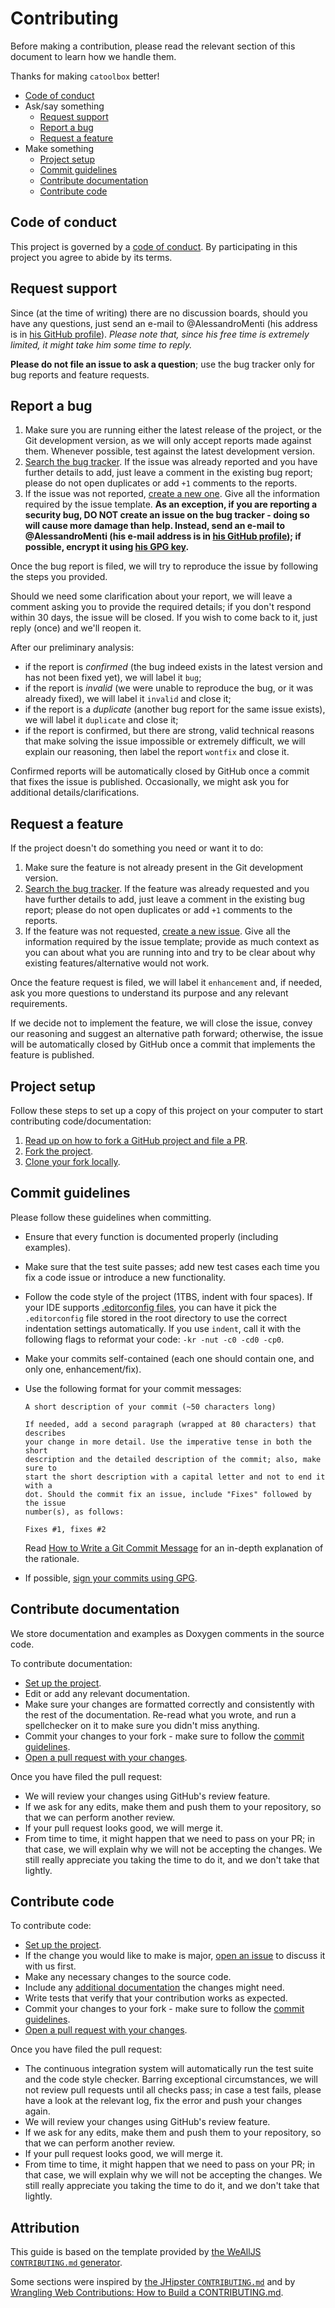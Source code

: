 # Contributing
Before making a contribution, please read the relevant section of this document
to learn how we handle them.

Thanks for making `catoolbox` better!

* [Code of conduct](#code-of-conduct)
* Ask/say something
  * [Request support](#request-support)
  * [Report a bug](#report-a-bug)
  * [Request a feature](#request-a-feature)
* Make something
  * [Project setup](#project-setup)
  * [Commit guidelines](#commit-guidelines)
  * [Contribute documentation](#contribute-documentation)
  * [Contribute code](#contribute-code)

## Code of conduct
This project is governed by a [code of conduct](CODE_OF_CONDUCT.md). By
participating in this project you agree to abide by its terms.

## Request support
Since (at the time of writing) there are no discussion boards, should you have
any questions, just send an e-mail to @AlessandroMenti (his address is in [his
GitHub profile](https://github.com/AlessandroMenti)). *Please note that, since
his free time is extremely limited, it might take him some time to reply.*

**Please do not file an issue to ask a question**; use the bug tracker only for
bug reports and feature requests.

## Report a bug
1. Make sure you are running either the latest release of the project, or the
   Git development version, as we will only accept reports made against them.
   Whenever possible, test against the latest development version.
2. [Search the bug tracker](https://github.com/AlessandroMenti/catoolbox/issues).
   If the issue was already reported and you have further details to add,
   just leave a comment in the existing bug report; please do not open
   duplicates or add `+1` comments to the reports.
3. If the issue was not reported, [create a new one](https://github.com/AlessandroMenti/catoolbox/issues/new).
   Give all the information required by the issue template.
   **As an exception, if you are reporting a security bug, DO NOT create an
   issue on the bug tracker - doing so will cause more damage than help.
   Instead, send an e-mail to @AlessandroMenti (his e-mail address is in [his
   GitHub profile](https://github.com/AlessandroMenti)); if possible, encrypt
   it using [his GPG key](https://www.alessandromenti.it/downloads/pubkey-0xBF334213F5C5CA03.asc).**

Once the bug report is filed, we will try to reproduce the issue by following
the steps you provided.

Should we need some clarification about your report, we will leave a comment
asking you to provide the required details; if you don't respond within 30 days,
the issue will be closed. If you wish to come back to it, just reply (once)
and we'll reopen it.

After our preliminary analysis:

* if the report is *confirmed* (the bug indeed exists in the latest version and
  has not been fixed yet), we will label it `bug`;
* if the report is *invalid* (we were unable to reproduce the bug, or it was
  already fixed), we will label it `invalid` and close it;
* if the report is a *duplicate* (another bug report for the same issue
  exists), we will label it `duplicate` and close it;
* if the report is confirmed, but there are strong, valid technical reasons
  that make solving the issue impossible or extremely difficult, we will
  explain our reasoning, then label the report `wontfix` and close it.

Confirmed reports will be automatically closed by GitHub once a commit that
fixes the issue is published. Occasionally, we might ask you for additional
details/clarifications.

## Request a feature
If the project doesn't do something you need or want it to do:

1. Make sure the feature is not already present in the Git development version.
2. [Search the bug tracker](https://github.com/AlessandroMenti/catoolbox/issues).
   If the feature was already requested and you have further details to add,
   just leave a comment in the existing bug report; please do not open
   duplicates or add `+1` comments to the reports.
3. If the feature was not requested, [create a new issue](https://github.com/AlessandroMenti/catoolbox/issues/new).
   Give all the information required by the issue template; provide as much
   context as you can about what you are running into and try to be clear
   about why existing features/alternative would not work.

Once the feature request is filed, we will label it `enhancement` and, if
needed, ask you more questions to understand its purpose and any relevant
requirements.

If we decide not to implement the feature, we will close the issue, convey our
reasoning and suggest an alternative path forward; otherwise, the issue will be
automatically closed by GitHub once a commit that implements the feature is
published.

## Project setup
Follow these steps to set up a copy of this project on your computer to start
contributing code/documentation:

1. [Read up on how to fork a GitHub project and file a PR](https://guides.github.com/activities/forking).
2. [Fork the project](https://guides.github.com/activities/forking/#fork).
3. [Clone your fork locally](https://help.github.com/articles/cloning-a-repository/).

## Commit guidelines
Please follow these guidelines when committing.

* Ensure that every function is documented properly (including examples).
* Make sure that the test suite passes; add new test cases each time you fix a
  code issue or introduce a new functionality.
* Follow the code style of the project (1TBS, indent with four spaces). If your
  IDE supports [.editorconfig files](http://editorconfig.org/), you can have it
  pick the `.editorconfig` file stored in the root directory to use the correct
  indentation settings automatically. If you use `indent`, call it with the
  following flags to reformat your code: `-kr -nut -c0 -cd0 -cp0`.
* Make your commits self-contained (each one should contain one, and only one,
  enhancement/fix).
* Use the following format for your commit messages:

  ```
  A short description of your commit (~50 characters long)

  If needed, add a second paragraph (wrapped at 80 characters) that describes
  your change in more detail. Use the imperative tense in both the short
  description and the detailed description of the commit; also, make sure to
  start the short description with a capital letter and not to end it with a
  dot. Should the commit fix an issue, include "Fixes" followed by the issue
  number(s), as follows:

  Fixes #1, fixes #2
  ```

  Read [How to Write a Git Commit Message](https://chris.beams.io/posts/git-commit/)
  for an in-depth explanation of the rationale.
* If possible, [sign your commits using GPG](https://help.github.com/articles/signing-commits-using-gpg/).

## Contribute documentation
We store documentation and examples as Doxygen comments in the source code.

To contribute documentation:

* [Set up the project](#project-setup).
* Edit or add any relevant documentation.
* Make sure your changes are formatted correctly and consistently with the
  rest of the documentation. Re-read what you wrote, and run a spellchecker on
  it to make sure you didn't miss anything.
* Commit your changes to your fork - make sure to follow the
  [commit guidelines](#commit-guidelines).
* [Open a pull request with your changes](https://github.com/AlessandroMenti/catoolbox/pulls).

Once you have filed the pull request:

* We will review your changes using GitHub's review feature.
* If we ask for any edits, make them and push them to your repository, so that
  we can perform another review.
* If your pull request looks good, we will merge it.
* From time to time, it might happen that we need to pass on your PR; in that
  case, we will explain why we will not be accepting the changes. We still
  really appreciate you taking the time to do it, and we don't take that
  lightly.

## Contribute code
To contribute code:

* [Set up the project](#project-setup).
* If the change you would like to make is major, [open an issue](#request-a-feature)
  to discuss it with us first.
* Make any necessary changes to the source code.
* Include any [additional documentation](#contribute-documentation) the changes might need.
* Write tests that verify that your contribution works as expected.
* Commit your changes to your fork - make sure to follow the
  [commit guidelines](#commit-guidelines).
* [Open a pull request with your changes](https://github.com/AlessandroMenti/catoolbox/pulls).

Once you have filed the pull request:

* The continuous integration system will automatically run the test suite and
  the code style checker. Barring exceptional circumstances, we will not
  review pull requests until all checks pass; in case a test fails, please
  have a look at the relevant log, fix the error and push your changes again.
* We will review your changes using GitHub's review feature.
* If we ask for any edits, make them and push them to your repository, so that
  we can perform another review.
* If your pull request looks good, we will merge it.
* From time to time, it might happen that we need to pass on your PR; in that
  case, we will explain why we will not be accepting the changes. We still
  really appreciate you taking the time to do it, and we don't take that
  lightly.

## Attribution
This guide is based on the template provided by
[the WeAllJS `CONTRIBUTING.md` generator](https://npm.im/weallcontribute).

Some sections were inspired by [the JHipster `CONTRIBUTING.md`](https://github.com/jhipster/generator-jhipster/blob/master/CONTRIBUTING.md) and by [Wrangling Web Contributions: How to Build
a CONTRIBUTING.md](https://mozillascience.github.io/working-open-workshop/contributing/).
